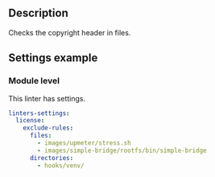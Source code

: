 ## Description

Checks the copyright header in files.

## Settings example

### Module level

This linter has settings.

```yaml
linters-settings:
  license:
    exclude-rules:
      files:
        - images/upmeter/stress.sh
        - images/simple-bridge/rootfs/bin/simple-bridge
      directories:
        - hooks/venv/
```